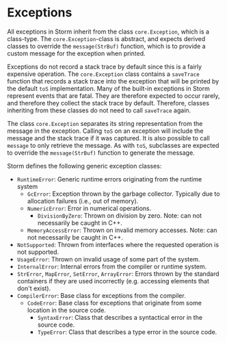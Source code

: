 Exceptions
==========

All exceptions in Storm inherit from the class `core.Exception`, which is a class-type. The
`core.Exception`-class is abstract, and expects derived classes to override the `message(StrBuf)`
function, which is to provide a custom message for the exception when printed.

Exceptions do not record a stack trace by default since this is a fairly expensive operation. The
`core.Exception` class contains a `saveTrace` function that records a stack trace into the exception
that will be printed by the default `toS` implementation. Many of the built-in exceptions in Storm
represent events that are fatal. They are therefore expected to occur rarely, and therefore they
collect the stack trace by default. Therefore, classes inheriting from these classes do not
need to call `saveTrace` again.

The class `core.Exception` separates its string representation from the message in the exception.
Calling `toS` on an exception will include the message and the stack trace if it was captured. It is
also possible to call `message` to only retrieve the message. As with `toS`, subclasses are expected
to override the `message(StrBuf)` function to generate the message.

Storm defines the following generic exception classes:
- `RuntimeError`: Generic runtime errors originating from the runtime system
  - `GcError`: Exception thrown by the garbage collector. Typically due to allocation failures (i.e., out of memory).
  - `NumericError`: Error in numerical operations.
    - `DivisionByZero`: Thrown on division by zero. Note: can not necessarily be caught in C++.
  - `MemoryAccessError`: Thrown on invalid memory accesses. Note: can not necessarily be caught in C++.
- `NotSupported`: Thrown from interfaces where the requested operation is not supported.
- `UsageError`: Thrown on invalid usage of some part of the system.
- `InternalError`: Internal errors from the compiler or runtime system.
- `StrError`, `MapError`, `SetError`, `ArrayError`: Errors thrown by the standard containers if they
  are used incorrectly (e.g. accessing elements that don't exist).
- `CompilerError`: Base class for exceptions from the compiler.
  - `CodeError`: Base class for exceptions that originate from some location in the source code.
    - `SyntaxError`: Class that describes a syntactical error in the source code.
    - `TypeError`: Class that describes a type error in the source code.
